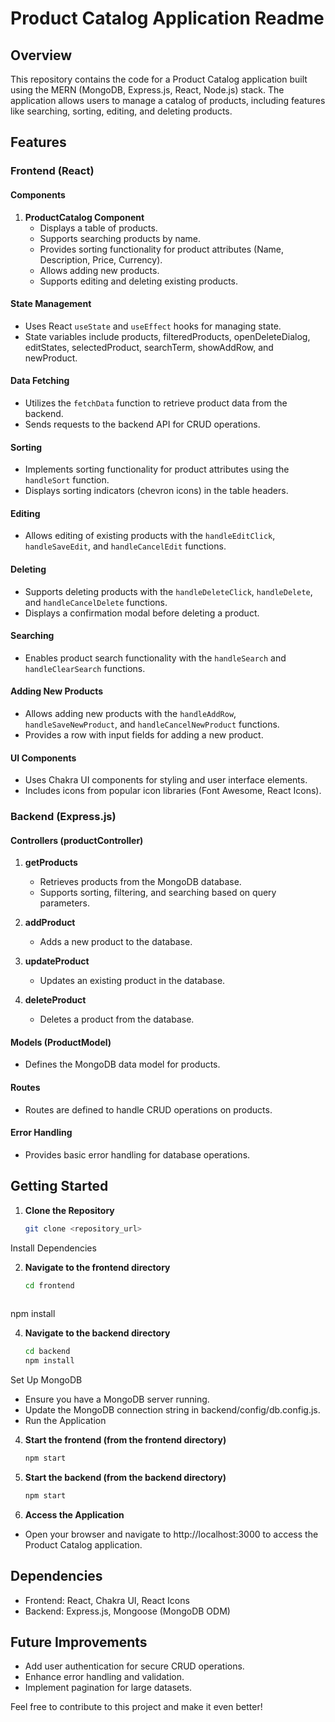 # Product Catalog Application Readme

## Overview

This repository contains the code for a Product Catalog application built using the MERN (MongoDB, Express.js, React, Node.js) stack. The application allows users to manage a catalog of products, including features like searching, sorting, editing, and deleting products.

## Features

### Frontend (React)

#### Components

1. **ProductCatalog Component**
   - Displays a table of products.
   - Supports searching products by name.
   - Provides sorting functionality for product attributes (Name, Description, Price, Currency).
   - Allows adding new products.
   - Supports editing and deleting existing products.

#### State Management

- Uses React `useState` and `useEffect` hooks for managing state.
- State variables include products, filteredProducts, openDeleteDialog, editStates, selectedProduct, searchTerm, showAddRow, and newProduct.

#### Data Fetching

- Utilizes the `fetchData` function to retrieve product data from the backend.
- Sends requests to the backend API for CRUD operations.

#### Sorting

- Implements sorting functionality for product attributes using the `handleSort` function.
- Displays sorting indicators (chevron icons) in the table headers.

#### Editing

- Allows editing of existing products with the `handleEditClick`, `handleSaveEdit`, and `handleCancelEdit` functions.

#### Deleting

- Supports deleting products with the `handleDeleteClick`, `handleDelete`, and `handleCancelDelete` functions.
- Displays a confirmation modal before deleting a product.

#### Searching

- Enables product search functionality with the `handleSearch` and `handleClearSearch` functions.

#### Adding New Products

- Allows adding new products with the `handleAddRow`, `handleSaveNewProduct`, and `handleCancelNewProduct` functions.
- Provides a row with input fields for adding a new product.

#### UI Components

- Uses Chakra UI components for styling and user interface elements.
- Includes icons from popular icon libraries (Font Awesome, React Icons).

### Backend (Express.js)

#### Controllers (productController)

1. **getProducts**
   - Retrieves products from the MongoDB database.
   - Supports sorting, filtering, and searching based on query parameters.

2. **addProduct**
   - Adds a new product to the database.

3. **updateProduct**
   - Updates an existing product in the database.

4. **deleteProduct**
   - Deletes a product from the database.

#### Models (ProductModel)

- Defines the MongoDB data model for products.

#### Routes

- Routes are defined to handle CRUD operations on products.

#### Error Handling

- Provides basic error handling for database operations.

## Getting Started

1. **Clone the Repository**
   ```bash
   git clone <repository_url>
  Install Dependencies

2. **Navigate to the frontend directory**
   ```bash
   cd frontend
  
  npm install

4. **Navigate to the backend directory**
   ```bash
   cd backend
   npm install
  Set Up MongoDB

- Ensure you have a MongoDB server running.
- Update the MongoDB connection string in backend/config/db.config.js.
- Run the Application

4. **Start the frontend (from the frontend directory)**
   ```bash
   npm start

6. **Start the backend (from the backend directory)**
   ```bash
   npm start

8. **Access the Application**
- Open your browser and navigate to http://localhost:3000 to access the Product Catalog application.

## Dependencies
- Frontend: React, Chakra UI, React Icons
- Backend: Express.js, Mongoose (MongoDB ODM)

## Future Improvements
- Add user authentication for secure CRUD operations.
- Enhance error handling and validation.
- Implement pagination for large datasets.

Feel free to contribute to this project and make it even better!
